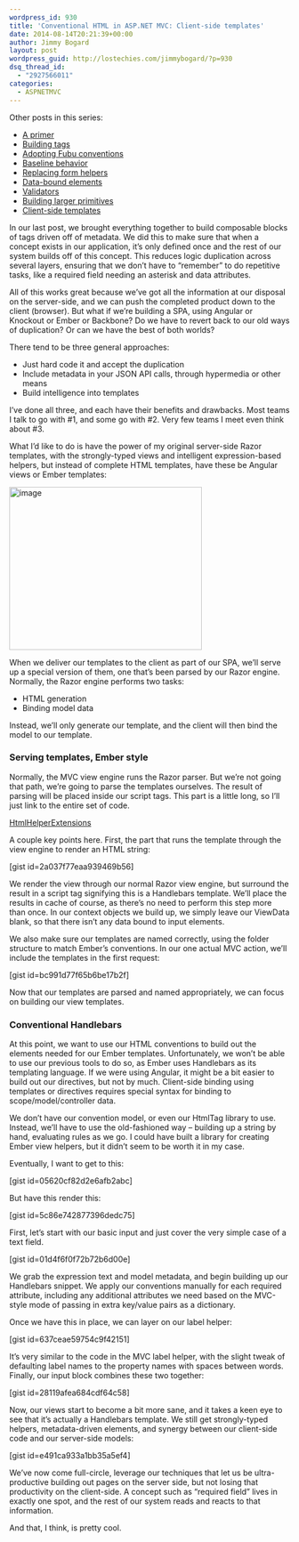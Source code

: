 ```yaml
---
wordpress_id: 930
title: 'Conventional HTML in ASP.NET MVC: Client-side templates'
date: 2014-08-14T20:21:39+00:00
author: Jimmy Bogard
layout: post
wordpress_guid: http://lostechies.com/jimmybogard/?p=930
dsq_thread_id:
  - "2927566011"
categories:
  - ASPNETMVC
---
```

<div>
  <p>
    Other posts in this series:
  </p>
  
  <ul>
    <li>
      <a href="http://lostechies.com/jimmybogard/2013/07/18/conventional-html-in-asp-net-mvc-a-primer/">A primer</a>
    </li>
    <li>
      <a href="http://lostechies.com/jimmybogard/2013/08/13/conventional-html-in-asp-net-mvc-building-tags/">Building tags</a>
    </li>
    <li>
      <a href="http://lostechies.com/jimmybogard/2014/07/11/conventional-html-in-asp-net-mvc-adopting-fubu-conventions/">Adopting Fubu conventions</a>
    </li>
    <li>
      <a href="http://lostechies.com/jimmybogard/2014/07/17/conventional-html-in-asp-net-mvc-baseline-behavior/">Baseline behavior</a>
    </li>
    <li>
      <a href="http://lostechies.com/jimmybogard/2014/07/22/conventional-html-in-asp-net-mvc-replacing-form-helpers/">Replacing form helpers</a>
    </li>
    <li>
      <a href="http://lostechies.com/jimmybogard/2014/07/23/conventional-html-in-asp-net-mvc-data-bound-elements/">Data-bound elements</a>
    </li>
    <li>
      <a href="http://lostechies.com/jimmybogard/2014/07/24/conventional-html-in-asp-net-mvc-validators/">Validators</a>
    </li>
    <li>
      <a href="http://lostechies.com/jimmybogard/2014/07/25/conventional-html-in-asp-net-mvc-building-larger-primitives/">Building larger primitives</a>
    </li>
    <li>
      <a href="http://lostechies.com/jimmybogard/2014/08/14/conventional-html-in-asp-net-mvc-client-side-templates/">Client-side templates</a>
    </li>
  </ul>
</div>

In our last post, we brought everything together to build composable blocks of tags driven off of metadata. We did this to make sure that when a concept exists in our application, it’s only defined once and the rest of our system builds off of this concept. This reduces logic duplication across several layers, ensuring that we don’t have to “remember” to do repetitive tasks, like a required field needing an asterisk and data attributes.

All of this works great because we’ve got all the information at our disposal on the server-side, and we can push the completed product down to the client (browser). But what if we’re building a SPA, using Angular or Knockout or Ember or Backbone? Do we have to revert back to our old ways of duplication? Or can we have the best of both worlds?

There tend to be three general approaches:

  * Just hard code it and accept the duplication
  * Include metadata in your JSON API calls, through hypermedia or other means
  * Build intelligence into templates

I’ve done all three, and each have their benefits and drawbacks. Most teams I talk to go with #1, and some go with #2. Very few teams I meet even think about #3.

What I’d like to do is have the power of my original server-side Razor templates, with the strongly-typed views and intelligent expression-based helpers, but instead of complete HTML templates, have these be Angular views or Ember templates:

[<img style="padding-top: 0px; padding-left: 0px; padding-right: 0px; border: 0px;" src="http://lostechies.com/jimmybogard/files/2014/08/image_thumb.png" alt="image" width="346" height="293" border="0" />](http://lostechies.com/jimmybogard/files/2014/08/image.png)

When we deliver our templates to the client as part of our SPA, we’ll serve up a special version of them, one that’s been parsed by our Razor engine. Normally, the Razor engine performs two tasks:

  * HTML generation
  * Binding model data

Instead, we’ll only generate our template, and the client will then bind the model to our template.

### Serving templates, Ember style

Normally, the MVC view engine runs the Razor parser. But we’re not going that path, we’re going to parse the templates ourselves. The result of parsing will be placed inside our script tags. This part is a little long, so I’ll just link to the entire set of code.

[HtmlHelperExtensions](https://gist.github.com/jbogard/47a8f67e5050bd10f2b8)

A couple key points here. First, the part that runs the template through the view engine to render an HTML string:

[gist id=2a037f77eaa939469b56]

We render the view through our normal Razor view engine, but surround the result in a script tag signifying this is a Handlebars template. We’ll place the results in cache of course, as there’s no need to perform this step more than once. In our context objects we build up, we simply leave our ViewData blank, so that there isn’t any data bound to input elements.

We also make sure our templates are named correctly, using the folder structure to match Ember’s conventions. In our one actual MVC action, we’ll include the templates in the first request:

[gist id=bc991d77f65b6be17b2f]

Now that our templates are parsed and named appropriately, we can focus on building our view templates.

### Conventional Handlebars

At this point, we want to use our HTML conventions to build out the elements needed for our Ember templates. Unfortunately, we won’t be able to use our previous tools to do so, as Ember uses Handlebars as its templating language. If we were using Angular, it might be a bit easier to build out our directives, but not by much. Client-side binding using templates or directives requires special syntax for binding to scope/model/controller data.

We don’t have our convention model, or even our HtmlTag library to use. Instead, we’ll have to use the old-fashioned way – building up a string by hand, evaluating rules as we go. I could have built a library for creating Ember view helpers, but it didn’t seem to be worth it in my case.

Eventually, I want to get to this:

[gist id=05620cf82d2e6afb2abc]

But have this render this:

[gist id=5c86e742877396dedc75]

First, let’s start with our basic input and just cover the very simple case of a text field.

[gist id=01d4f6f0f72b72b6d00e]

We grab the expression text and model metadata, and begin building up our Handlebars snippet. We apply our conventions manually for each required attribute, including any additional attributes we need based on the MVC-style mode of passing in extra key/value pairs as a dictionary.

Once we have this in place, we can layer on our label helper:

[gist id=637ceae59754c9f42151]

It’s very similar to the code in the MVC label helper, with the slight tweak of defaulting label names to the property names with spaces between words. Finally, our input block combines these two together:

[gist id=28119afea684cdf64c58]

Now, our views start to become a bit more sane, and it takes a keen eye to see that it’s actually a Handlebars template. We still get strongly-typed helpers, metadata-driven elements, and synergy between our client-side code and our server-side models:

[gist id=e491ca933a1bb35a5ef4]

We’ve now come full-circle, leverage our techniques that let us be ultra-productive building out pages on the server side, but not losing that productivity on the client-side. A concept such as “required field” lives in exactly one spot, and the rest of our system reads and reacts to that information.

And that, I think, is pretty cool.